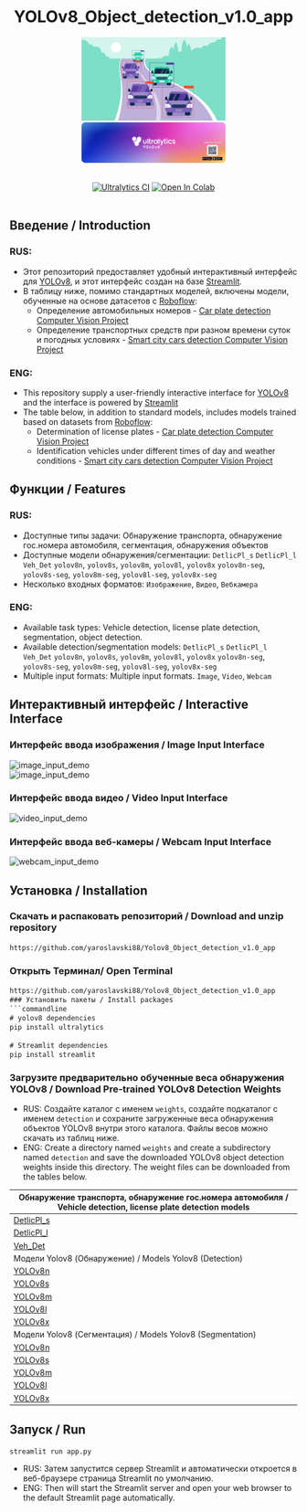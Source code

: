 
<div align="center">

# YOLOv8_Object_detection_v1.0_app

  <p>
    <a align="center" target="_blank">
      <img width="50%" src="pic_bed/Images_Object_detection_V1.png"></a><br>
     <a align="center" href="https://ultralytics.com/yolov8" target="_blank">
      <img width="50%" src="pic_bed/banner-yolov8.png"></a>
  </p>

<br>

<div>
   <a href="https://github.com/ultralytics/ultralytics/actions/workflows/ci.yaml"><img src="https://github.com/ultralytics/ultralytics/actions/workflows/ci.yaml/badge.svg" alt="Ultralytics CI"></a>
    <a href="https://colab.research.google.com/drive/1shMJ1F6XbzQOBSlxvoEbnkgoJPngVLvs?usp=sharing"><img src="https://colab.research.google.com/assets/colab-badge.svg" alt="Open In Colab"></a>
  </div>
  <br>
</div>

## Введение / Introduction
### RUS: 
- Этот репозиторий предоставляет удобный интерактивный интерфейс для [YOLOv8](https://github.com/ultralytics/ultralytics), и этот интерфейс создан на базе [Streamlit](https://github.com/streamlit/streamlit).<br>
- В таблицу ниже, помимо стандартных моделей, включены модели, обученные на основе датасетов с [Roboflow](https://universe.roboflow.com/):
  - Определение автомобильных номеров - [Car plate detection Computer Vision Project](https://universe.roboflow.com/plate-detection-8sa0a/car-plate-detection-vbivf) 
  - Определение транспортных средств при разном времени суток и погодных условиях - [Smart city cars detection Computer Vision Project](https://universe.roboflow.com/simone-bernabe/smart-city-cars-detection)
### ENG:
- This repository supply a user-friendly interactive interface for [YOLOv8](https://github.com/ultralytics/ultralytics) and the interface is powered by [Streamlit](https://github.com/streamlit/streamlit)
- The table below, in addition to standard models, includes models trained based on datasets from [Roboflow](https://universe.roboflow.com/):
  - Determination of license plates - [Car plate detection Computer Vision Project](https://universe.roboflow.com/plate-detection-8sa0a/car-plate-detection-vbivf)
  - Identification vehicles under different times of day and weather conditions - [Smart city cars detection Computer Vision Project](https://universe.roboflow.com/simone-bernabe/smart-city-cars-detection)

## Функции / Features
### RUS:
- Доступные типы задачи: Обнаружение транспорта, обнаружение гос.номера автомобиля, сегментация, обнаружения объектов
- Доступные модели обнаружения/сегментации: `DetlicPl_s` `DetlicPl_l` `Veh_Det` `yolov8n`, `yolov8s`, `yolov8m`, `yolov8l`, `yolov8x` `yolov8n-seg`, `yolov8s-seg`, `yolov8m-seg`, `yolov8l-seg`, `yolov8x-seg`
- Несколько входных форматов: `Изображение`, `Видео`, `Вебкамера`
### ENG:
- Available task types: Vehicle detection, license plate detection, segmentation, object detection.
- Available detection/segmentation models: `DetlicPl_s` `DetlicPl_l` `Veh_Det` `yolov8n`, `yolov8s`, `yolov8m`, `yolov8l`, `yolov8x` `yolov8n-seg`, `yolov8s-seg`, `yolov8m-seg`, `yolov8l-seg`, `yolov8x-seg`
- Multiple input formats: Multiple input formats. `Image`, `Video`, `Webcam`

## Интерактивный интерфейс / Interactive Interface
### Интерфейс ввода изображения / Image Input Interface
![image_input_demo](https://github.com/yaroslavski88/Yolov8_Object_detection_v1.0_app/blob/main/imgs/image_input_demo.png)<br>
![image_input_demo](https://github.com/yaroslavski88/Yolov8_Object_detection_v1.0_app/blob/main/imgs/image_input_demo_1.png)

### Интерфейс ввода видео / Video Input Interface
![video_input_demo](https://github.com/yaroslavski88/Yolov8_Object_detection_v1.0_app/blob/main/imgs/video_input_demo.png)

### Интерфейс ввода веб-камеры / Webcam Input Interface
![webcam_input_demo](https://github.com/yaroslavski88/Yolov8_Object_detection_v1.0_app/blob/main/imgs/webcam_input_demo.png)

## Установка / Installation
### Скачать и распаковать репозиторий / Download and unzip repository
```commandline
https://github.com/yaroslavski88/Yolov8_Object_detection_v1.0_app
```
### Открыть Терминал/ Open Terminal
```commandline
https://github.com/yaroslavski88/Yolov8_Object_detection_v1.0_app
### Установить пакеты / Install packages
```commandline
# yolov8 dependencies
pip install ultralytics

# Streamlit dependencies
pip install streamlit
```
### Загрузите предварительно обученные веса обнаружения YOLOv8 / Download Pre-trained YOLOv8 Detection Weights
- RUS: Создайте каталог с именем `weights`, создайте подкаталог с именем `detection` и сохраните загруженные веса обнаружения объектов YOLOv8 внутри этого каталога. Файлы весов можно скачать из таблиц ниже.<br>
- ENG: Create a directory named `weights` and create a subdirectory named `detection` and save the downloaded YOLOv8 object detection weights inside this directory. The weight files can be downloaded from the tables below.

| Обнаружение транспорта, обнаружение гос.номера автомобиля / Vehicle detection, license plate detection models|
| ------------------------------------------------------------------------------------------------------------ |
| [DetlicPl_s](https://drive.google.com/drive/folders/1rxSLLwHc9jeHqOM5EAUcq3JxwpczEm5Z?usp=sharing) |
| [DetlicPl_l](https://drive.google.com/drive/folders/1rxSLLwHc9jeHqOM5EAUcq3JxwpczEm5Z?usp=sharing) |
| [Veh_Det](https://drive.google.com/drive/folders/1rxSLLwHc9jeHqOM5EAUcq3JxwpczEm5Z?usp=sharing) |
| Модели Yolov8 (Обнаружение) / Models Yolov8 (Detection)                                  |
| [YOLOv8n](https://github.com/ultralytics/assets/releases/download/v0.0.0/yolov8n.pt) |
| [YOLOv8s](https://github.com/ultralytics/assets/releases/download/v0.0.0/yolov8s.pt) |
| [YOLOv8m](https://github.com/ultralytics/assets/releases/download/v0.0.0/yolov8m.pt) |
| [YOLOv8l](https://github.com/ultralytics/assets/releases/download/v0.0.0/yolov8l.pt) |
| [YOLOv8x](https://github.com/ultralytics/assets/releases/download/v0.0.0/yolov8x.pt) |
| Модели Yolov8 (Сегментация) / Models Yolov8 (Segmentation)                                  |
| [YOLOv8n](https://github.com/ultralytics/assets/releases/download/v0.0.0/yolov8n-seg.pt) |
| [YOLOv8s](https://github.com/ultralytics/assets/releases/download/v0.0.0/yolov8s-seg.pt) |
| [YOLOv8m](https://github.com/ultralytics/assets/releases/download/v0.0.0/yolov8m-seg.pt) |
| [YOLOv8l](https://github.com/ultralytics/assets/releases/download/v0.0.0/yolov8l-seg.pt) |
| [YOLOv8x](https://github.com/ultralytics/assets/releases/download/v0.0.0/yolov8x-seg.pt) |

## Запуск / Run
```commandline
streamlit run app.py
```
- RUS: Затем запустится сервер Streamlit и автоматически откроется в веб-браузере страница Streamlit по умолчанию.<br>
- ENG: Then will start the Streamlit server and open your web browser to the default Streamlit page automatically.

